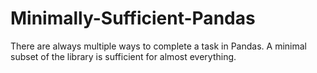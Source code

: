 # Minimally-Sufficient-Pandas
There are always multiple ways to complete a task in Pandas. A minimal subset of the library is sufficient for almost everything.
